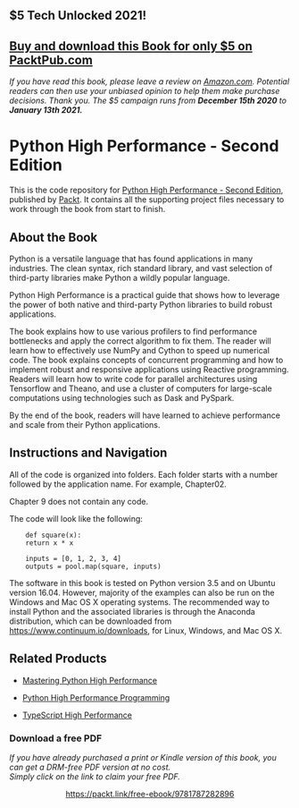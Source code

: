 ## $5 Tech Unlocked 2021!
[Buy and download this Book for only $5 on PacktPub.com](https://www.packtpub.com/product/python-high-performance-second-edition/9781787282896)
-----
*If you have read this book, please leave a review on [Amazon.com](https://www.amazon.com/gp/product/1787282899).     Potential readers can then use your unbiased opinion to help them make purchase decisions. Thank you. The $5 campaign         runs from __December 15th 2020__ to __January 13th 2021.__*

# Python High Performance - Second Edition
This is the code repository for [Python High Performance - Second Edition](https://www.packtpub.com/application-development/python-high-performance-second-edition?utm_source=github&utm_medium=repository&utm_campaign=9781787282896), published by [Packt](https://www.packtpub.com/?utm_source=github). It contains all the supporting project files necessary to work through the book from start to finish.
## About the Book
Python is a versatile language that has found applications in many industries. The clean syntax, rich standard library, and vast selection of third-party libraries make Python a wildly popular language.

Python High Performance is a practical guide that shows how to leverage the power of both native and third-party Python libraries to build robust applications.

The book explains how to use various profilers to find performance bottlenecks and apply the correct algorithm to fix them. The reader will learn how to effectively use NumPy and Cython to speed up numerical code. The book explains concepts of concurrent programming and how to implement robust and responsive applications using Reactive programming. Readers will learn how to write code for parallel architectures using Tensorflow and Theano, and use a cluster of computers for large-scale computations using technologies such as Dask and PySpark.

By the end of the book, readers will have learned to achieve performance and scale from their Python applications.

## Instructions and Navigation
All of the code is organized into folders. Each folder starts with a number followed by the application name. For example, Chapter02.

Chapter 9 does not contain any code.

The code will look like the following:
```
    def square(x):
    return x * x

    inputs = [0, 1, 2, 3, 4]
    outputs = pool.map(square, inputs)
```

The software in this book is tested on Python version 3.5 and on Ubuntu version 16.04. However, majority of the examples can also be run on the Windows and Mac OS X operating systems.
The recommended way to install Python and the associated libraries is through the Anaconda distribution, which can be downloaded from https://www.continuum.io/downloads, for Linux, Windows, and Mac OS X.

## Related Products
* [Mastering Python High Performance](https://www.packtpub.com/application-development/mastering-python-high-performance?utm_source=github&utm_medium=repository&utm_campaign=9781783989300)

* [Python High Performance Programming](https://www.packtpub.com/application-development/python-high-performance-programming?utm_source=github&utm_medium=repository&utm_campaign=9781783288458)

* [TypeScript High Performance](https://www.packtpub.com/application-development/typescript-high-performance?utm_source=github&utm_medium=repository&utm_campaign=9781785288647)
### Download a free PDF

 <i>If you have already purchased a print or Kindle version of this book, you can get a DRM-free PDF version at no cost.<br>Simply click on the link to claim your free PDF.</i>
<p align="center"> <a href="https://packt.link/free-ebook/9781787282896">https://packt.link/free-ebook/9781787282896 </a> </p>
